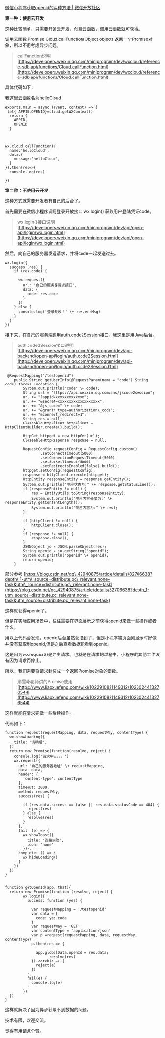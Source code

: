 [微信小程序获取openid的两种方法 | 微信开放社区](https://developers.weixin.qq.com/community/develop/article/doc/000c80906b4210625f3bde3775bc13) 

 **第一种：使用云开发**

这种比较简单，只需要开通云开发，创建云函数，调用云函数就可获得。

调用云函数 Promise Cloud.callFunction(Object object) 返回一个Promise对象，所以不用考虑异步问题。

> callFunction说明 [https://developers.weixin.qq.com/miniprogram/dev/wxcloud/reference-sdk-api/functions/Cloud.callFunction.html](https://developers.weixin.qq.com/miniprogram/dev/wxcloud/reference-sdk-api/functions/Cloud.callFunction.html)

具体代码如下：

我这里云函数名为helloCloud

```
exports.main = async (event, context) => {
 let{ APPID,OPENID}=cloud.getWXContext()
  return {
    APPID,
    OPENID
  }



wx.cloud.callFunction({
  name:'helloCloud',
  data:{
    message:'helloCloud',
  }
}).then(res=>{
  console.log(res)
    
})

```

**第二种：不使用云开发**

这种方式就需要开发者有自己的后台了。

首先需要在微信小程序调用登录开放接口 wx.login() 获取用户登陆凭证code。

> wx.login()接口说明 [https://developers.weixin.qq.com/miniprogram/dev/api/open-api/login/wx.login.html](https://developers.weixin.qq.com/miniprogram/dev/api/open-api/login/wx.login.html)

然后，向自己的服务器发送请求，并将code一起发送过去。

```
wx.login({
  success (res) {
    if (res.code) {
      
      wx.request({
        url: '自己的服务器请求接口',
        data: {
          code: res.code
        }
      })
    } else {
      console.log('登录失败！' \+ res.errMsg)
    }
  }
})

```

接下来，在自己的服务端调用auth.code2Session接口，我这里是用Java后台。

> auth.code2Session接口说明 [https://developers.weixin.qq.com/miniprogram/dev/api-backend/open-api/login/auth.code2Session.html](https://developers.weixin.qq.com/miniprogram/dev/api-backend/open-api/login/auth.code2Session.html)

```
 @RequestMapping("/testopenid")
    public String getUserInfo(@RequestParam(name = "code") String code) throws Exception {
        System.out.println("code" \+ code);
        String url = "https://api.weixin.qq.com/sns/jscode2session";
        url += "?appid=xxxxxxxxxxxxx";
        url += "&secret=xxxxxxxxxxxxxxxxxxx";
        url += "&js_code=" \+ code;
        url += "&grant\_type=authorization\_code";
        url += "&connect_redirect=1";
        String res = null;
        CloseableHttpClient httpClient = HttpClientBuilder.create().build();
        
        HttpGet httpget = new HttpGet(url);    
        CloseableHttpResponse response = null;
        
        RequestConfig requestConfig = RequestConfig.custom()          
                .setConnectTimeout(5000)                    
                .setConnectionRequestTimeout(5000)             
                .setSocketTimeout(5000)                    
                .setRedirectsEnabled(false).build();           
        httpget.setConfig(requestConfig);                         
        response = httpClient.execute(httpget);                   
        HttpEntity responseEntity = response.getEntity();
        System.out.println("响应状态为:" \+ response.getStatusLine());
        if (responseEntity != null) {
            res = EntityUtils.toString(responseEntity);
            System.out.println("响应内容长度为:" \+ responseEntity.getContentLength());
            System.out.println("响应内容为:" \+ res);
        }
        
        if (httpClient != null) {
            httpClient.close();
        }
        if (response != null) {
            response.close();
        }
        JSONObject jo = JSON.parseObject(res);
        String openid = jo.getString("openid");
        System.out.println("openid" \+ openid);
        return openid;
    }

```

部分参考 [https://blog.csdn.net/qq\_42940875/article/details/82706638?depth\_1-utm\_source=distribute.pc\_relevant.none-task&utm\_source=distribute.pc\_relevant.none-task](https://blog.csdn.net/qq_42940875/article/details/82706638?depth_1-utm_source=distribute.pc_relevant.none-task&utm_source=distribute.pc_relevant.none-task)

这样就获得openid了。

但是在实际应用场景中，往往需要在界面展示之前获得openid来做一些操作或者什么。

用以上代码会发现，openid后台虽然获取到了，但是小程序端页面刚展示时好像并没有获取到openid,但是之后查看数据能看到openid。

这是因为wx.request()是异步请求。也就是在请求的过程中，小程序的其他工作没有因为请求而停止。

所以，我们需要将请求封装成一个返回Promise对象的函数。

> 廖雪峰老师讲的Promise使用 [https://www.liaoxuefeng.com/wiki/1022910821149312/1023024413276544](https://www.liaoxuefeng.com/wiki/1022910821149312/1023024413276544)

这样就能在请求完做一些后续操作。

代码如下：

```
function request(requestMapping, data, requestWay, contentType) {
  wx.showLoading({
    title: '请稍后',
  })
  return new Promise(function(resolve, reject) {
    console.log('请求中。。。。。')
    wx.request({
      url: '自己的服务器地址' \+ requestMapping,
      data: data,
      header: {
        'content-type': contentType 
      },
      timeout: 3000,
      method: requestWay,
      success(res) {
        
        if (res.data.success == false || res.data.statusCode == 404) {
          reject(res)
        } else {
          resolve(res)
        }
      },
      fail: (e) => {  
        wx.showToast({
          title: '连接失败',
          icon: 'none'
        })},
      complete: () => {
        wx.hideLoading()
      }
    })
  })
}

﻿
function getOpenId(app, that){
  return new Promise(function (resolve, reject) {
        wx.login({
          success: function (yes) {
            
            var requestMapping = '/testopenid'
            var data = {
              code: yes.code
            }
            var requestWay = 'GET'
            var contentType = 'application/json'
            var p =request(requestMapping, data, requestWay, contentType)
            p.then(res => {
              
              app.globalData.openId = res.data;
                    resolve(res)
            }).catch(e => {
              reject(e)  
            })
          },
          fail(e) {
            console.log(e)
          }
        })  
  })
}

```

这样就解决了因为异步获取不到数据的问题。

技术有限，欢迎交流。

觉得有用请点个赞。
